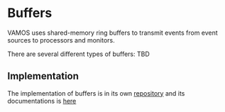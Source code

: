 # Buffers

VAMOS uses shared-memory ring buffers to transmit events from event sources
to processors and monitors.

There are several different types of buffers: TBD

## Implementation

The implementation of buffers is in its own [repository]()
and its documentations is [here](./vamos-buffers/intro.md)


